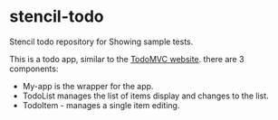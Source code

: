 # stencil-todo
Stencil todo repository for Showing sample tests. 

This is a todo app, similar to the [TodoMVC website](http://todomvc.com/). 
there are 3 components: 
- My-app is the wrapper for the app. 
- TodoList manages the list of items display and changes to the list. 
- TodoItem - manages a single item editing. 

